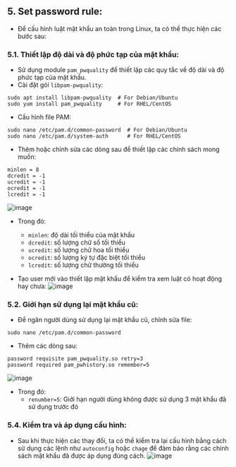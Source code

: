 ## 5. Set password rule:
- Để cấu hình luật mật khẩu an toàn trong Linux, ta có thể thực hiện các bước sau:

### 5.1. Thiết lập độ dài và độ phức tạp của mật khẩu:
- Sử dụng module `pam_pwquality` để thiết lập các quy tắc về độ dài và độ phức tạp của mật khẩu.
- Cài đặt gói `libpam-pwquality`:
```
sudo apt install libpam-pwquality  # For Debian/Ubuntu
sudo yum install pam_pwquality     # For RHEL/CentOS
```  
-  Cấu hình file PAM:
```
sudo nano /etc/pam.d/common-password  # For Debian/Ubuntu
sudo nano /etc/pam.d/system-auth      # For RHEL/CentOS
```
- Thêm hoặc chỉnh sửa các dòng sau để thiết lập các chính sách mong muốn:
```
minlen = 8
dcredit = -1
ucredit = -1
ocredit = -1
lcredit = -1
```

![image](https://github.com/user-attachments/assets/7386f764-7980-4c28-832e-67a953e6b645)

- Trong đó:
  - `minlen`: độ dài tối thiểu của mật khẩu
  - `dcredit`: số lượng chữ số tối thiểu
  - `ucredit`: số lượng chữ hoa tối thiểu
  - `ocredit`: số lượng ký tự đặc biệt tối thiểu
  - `lcredit`: số lượng chữ thường tối thiểu

- Tạo user mới vào thiết lập mật khẩu để kiểm tra xem luật có hoạt động hay chưa:
![image](https://github.com/user-attachments/assets/44704f11-4eca-41b1-a527-e285689d0fc2)

### 5.2. Giới hạn sử dụng lại mật khẩu cũ:
- Để ngăn người dùng sử dụng lại mật khẩu cũ, chỉnh sửa file:
```
sudo nano /etc/pam.d/common-password
```
- Thêm các dòng sau:
```
password requisite pam_pwquality.so retry=3
password required pam_pwhistory.so remember=5
```
![image](https://github.com/user-attachments/assets/e34aa037-e687-45b9-88f6-bca911230342)


- Trong đó:
  - `renumber=5`: Giới hạn người dùng không được sử dụng 3 mật khẩu đã sử dụng trước đó

### 5.4. Kiểm tra và áp dụng cấu hình:
- Sau khi thực hiện các thay đổi, ta có thể kiểm tra lại cấu hình bằng cách sử dụng các lệnh như `autoconfig` hoặc `chage` để đảm bảo rằng các chính sách mật khẩu đã được áp dụng đúng cách.
![image](https://github.com/user-attachments/assets/7f050865-06fb-4005-9ab5-d2e5afca5a76)

